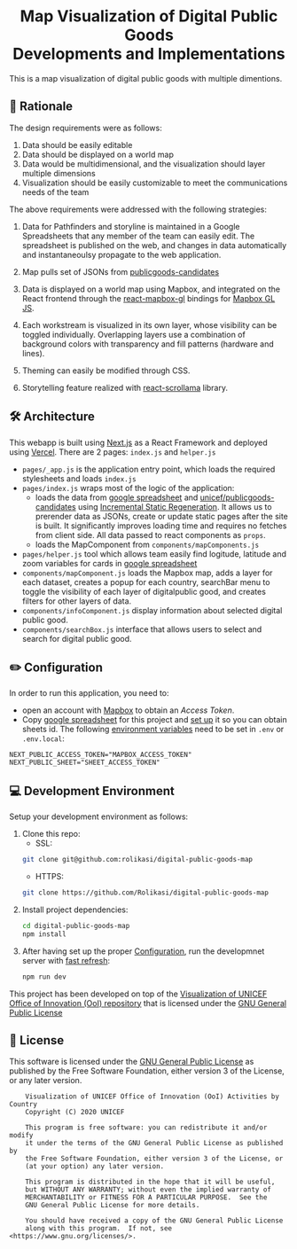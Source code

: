<h1 align="center">Map Visualization of Digital Public Goods </br>Developments and Implementations</h1>

This is a map visualization of digital public goods with multiple dimentions.

## 🤔 Rationale

The design requirements were as follows:

1. Data should be easily editable
2. Data should be displayed on a world map
3. Data would be multidimensional, and the visualization should layer multiple dimensions
4. Visualization should be easily customizable to meet the communications needs of the team

The above requirements were addressed with the following strategies:

1. Data for Pathfinders and storyline is maintained in a Google Spreadsheets that any member of the team can easily edit. The spreadsheet is published on the web, and changes in data automatically and instantaneoulsy propagate to the web application.

2. Map pulls set of JSONs from [publicgoods-candidates]('https://github.com/unicef/publicgoods-candidates')

3. Data is displayed on a world map using Mapbox, and integrated on the React frontend through the [react-mapbox-gl](https://www.npmjs.com/package/react-mapbox-gl) bindings for [Mapbox GL JS](https://docs.mapbox.com/mapbox-gl-js/api/).

4. Each workstream is visualized in its own layer, whose visibility can be toggled individually. Overlapping layers use a combination of background colors with transparency and fill patterns (hardware and lines).

5. Theming can easily be modified through CSS.

6. Storytelling feature realized with [react-scrollama](https://github.com/jsonkao/react-scrollama) library.

## 🛠 Architecture

This webapp is built using [Next.js](https://nextjs.org/) as a React Framework and deployed using [Vercel](https://vercel.com/).
There are 2 pages: `index.js` and `helper.js`

* `pages/_app.js` is the application entry point, which loads the required stylesheets and loads `index.js`
* `pages/index.js` wraps most of the logic of the application:
    - loads the data from [google spreadsheet](https://docs.google.com/spreadsheets/d/1t75gYVhdUjPD1532DbPYN49FLXFhpRwEBFiS4Hbk6_Q) and [unicef/publicgoods-candidates](https://github.com/unicef/publicgoods-candidates) using [Incremental Static Regeneration](https://nextjs.org/docs/basic-features/data-fetching#incremental-static-regeneration). It allows us to prerender data as JSONs, create or update static pages after the site is built. It significantly improves loading time and requires no fetches from client side. All data passed to react components as `props`.
    - loads the MapComponent from `components/mapComponents.js`
* `pages/helper.js` tool which allows team easily find logitude, latitude and zoom variables for cards in [google spreadsheet](https://docs.google.com/spreadsheets/d/1t75gYVhdUjPD1532DbPYN49FLXFhpRwEBFiS4Hbk6_Q)
* `components/mapComponent.js` loads the Mapbox map, adds a layer for each dataset, creates a popup for each country, searchBar menu to toggle the visibility of each layer of digitalpublic good, and creates filters for other layers of data.
* `components/infoComponent.js` display information about selected digital public good.
* `components/searchBox.js` interface that allows users to select and search for digital public good.

## ✏️ Configuration

In order to run this application, you need to:
- open an account with [Mapbox](https://www.mapbox.com/) to obtain an *Access Token*. 
- Copy [google spreadsheet](https://docs.google.com/spreadsheets/d/1t75gYVhdUjPD1532DbPYN49FLXFhpRwEBFiS4Hbk6_Q) for this project and [set up](https://github.com/bpk68/g-sheets-api#set-up-a-google-sheet) it so you can obtain sheets id.
The following [environment variables](https://nextjs.org/docs/basic-features/environment-variables) need to be set in `.env` or `.env.local`:
```
NEXT_PUBLIC_ACCESS_TOKEN="MAPBOX_ACCESS_TOKEN"
NEXT_PUBLIC_SHEET="SHEET_ACCESS_TOKEN"
```

## 💻 Development Environment

Setup your development environment as follows:

1. Clone this repo:
    - SSL:
    ```bash
    git clone git@github.com:rolikasi/digital-public-goods-map
    ```
    - HTTPS:
    ```bash
    git clone https://github.com/Rolikasi/digital-public-goods-map
    ```
2. Install project dependencies:
    ```bash
    cd digital-public-goods-map
    npm install
    ```
3. After having set up the proper [Configuration](#%EF%B8%8F-configuration), run the developmnet server with [fast refresh](https://nextjs.org/docs/basic-features/fast-refresh):
    ```bash
    npm run dev
    ```
    
This project has been developed on top of the [Visualization of UNICEF Office of Innovation (OoI) repository](https://github.com/lacabra/ooi-project-visualization) that is licensed under the [GNU General Public License](LICENSE)

## :memo: License

This software is licensed under the [GNU General Public License](LICENSE) as published by the Free Software Foundation, either version 3 of the License, or
any later version.

```
    Visualization of UNICEF Office of Innovation (OoI) Activities by Country
    Copyright (C) 2020 UNICEF

    This program is free software: you can redistribute it and/or modify
    it under the terms of the GNU General Public License as published by
    the Free Software Foundation, either version 3 of the License, or
    (at your option) any later version.

    This program is distributed in the hope that it will be useful,
    but WITHOUT ANY WARRANTY; without even the implied warranty of
    MERCHANTABILITY or FITNESS FOR A PARTICULAR PURPOSE.  See the
    GNU General Public License for more details.

    You should have received a copy of the GNU General Public License
    along with this program.  If not, see <https://www.gnu.org/licenses/>.
```


